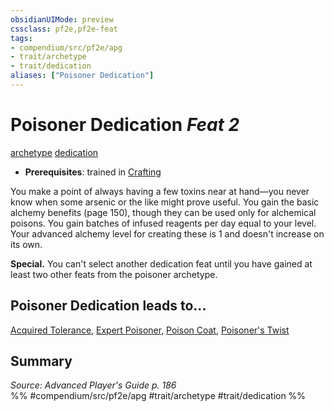 ```yaml
---
obsidianUIMode: preview
cssclass: pf2e,pf2e-feat
tags:
- compendium/src/pf2e/apg
- trait/archetype
- trait/dedication
aliases: ["Poisoner Dedication"]
---
```

# Poisoner Dedication  *Feat 2*  
[archetype](/rules/traits/archetype.md)  [dedication](/rules/traits/dedication.md)  

- **Prerequisites**: trained in [Crafting](/compendium/skills.md#Crafting)

You make a point of always having a few toxins near at hand—you never know when some arsenic or the like might prove useful. You gain the basic alchemy benefits (page 150), though they can be used only for alchemical poisons. You gain batches of infused reagents per day equal to your level. Your advanced alchemy level for creating these is 1 and doesn't increase on its own.

**Special.** You can't select another dedication feat until you have gained at least two other feats from the poisoner archetype.

## Poisoner Dedication leads to...

[Acquired Tolerance](/compendium/feats/acquired-tolerance-apg.md), [Expert Poisoner](/compendium/feats/expert-poisoner-apg.md), [Poison Coat](/compendium/feats/poison-coat-apg.md), [Poisoner's Twist](/compendium/feats/poisoners-twist-apg.md)

## Summary

*Source: Advanced Player's Guide p. 186*  
%% #compendium/src/pf2e/apg #trait/archetype #trait/dedication %%